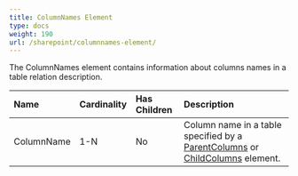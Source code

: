 ```yaml
---
title: ColumnNames Element
type: docs
weight: 190
url: /sharepoint/columnnames-element/
---
```


The ColumnNames element contains information about columns names in a table relation description.

|**Name**|**Cardinality**|**Has Children**|**Description**|
| :- | :- | :- | :- |
|ColumnName|1-N|No|Column name in a table specified by a [ParentColumns](/words/sharepoint/parentcolumns-element/) or [ChildColumns](/words/sharepoint/childcolumns-element/) element.|

